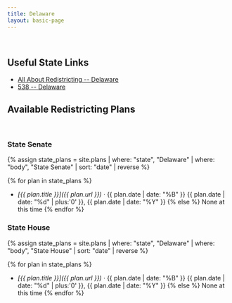 ```yaml
---
title: Delaware
layout: basic-page
---
```


<br>

Useful State Links
---

- [All About Redistricting -- Delaware](https://redistricting.lls.edu/state/delaware/?cycle=2020&level=Congress&startdate=)
- [538 -- Delaware](https://projects.fivethirtyeight.com/redistricting-2022-maps/delaware/)

Available Redistricting Plans
---

<br>

### State Senate

{% assign state_plans = site.plans | where: "state", "Delaware" | where: "body", "State Senate" | sort: "date" | reverse %}

{% for plan in state_plans %}
- *[{{ plan.title }}]({{ plan.url }})* · {{ plan.date | date: "%B" }} {{ plan.date | date: "%d" | plus:'0' }}, {{ plan.date | date: "%Y" }}
{% else %}
None at this time
{% endfor %}


### State House

{% assign state_plans = site.plans | where: "state", "Delaware" | where: "body", "State House" | sort: "date" | reverse %}

{% for plan in state_plans %}
- *[{{ plan.title }}]({{ plan.url }})* · {{ plan.date | date: "%B" }} {{ plan.date | date: "%d" | plus:'0' }}, {{ plan.date | date: "%Y" }}
{% else %}
None at this time
{% endfor %}
